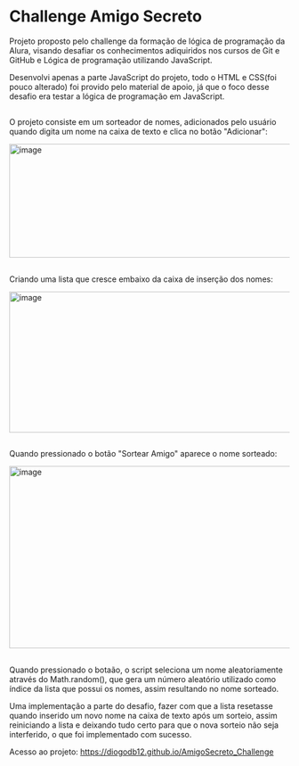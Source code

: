 # Challenge Amigo Secreto

Projeto proposto pelo challenge da formação de lógica de programação da Alura, visando desafiar os conhecimentos adiquiridos nos cursos de Git e GitHub e Lógica de programação utilizando JavaScript.

Desenvolvi apenas a parte JavaScript do projeto, todo o HTML e CSS(foi pouco alterado) foi provido pelo material de apoio, já que o foco desse desafio era testar a lógica de programação em JavaScript.

##
<p style="clear: both;">O projeto consiste em um sorteador de nomes, adicionados pelo usuário quando digita um nome na caixa de texto e clica no botão "Adicionar":</p> 
<img width="744" height="204" alt="image" float="left" src="https://github.com/user-attachments/assets/52d168a1-23e8-4545-bb15-95b4c7f64e50" />

##
<p style="clear: both;">Criando uma lista que cresce embaixo da caixa de inserção dos nomes:</p>                   
<img width="697" height="253" alt="image" float="left" src="https://github.com/user-attachments/assets/2d7c2ffb-5bc5-453a-a187-02743ac9a6df" />

##

<p style="clear: both;">Quando pressionado o botão "Sortear Amigo" aparece o nome sorteado:</p>
<img width="684" height="327" alt="image" float="left" src="https://github.com/user-attachments/assets/6ab84ded-2fef-4d24-8688-fb99dbd977a2" />

##

Quando pressionado o botaão, o script seleciona um nome aleatoriamente através do Math.random(), que gera um número aleatório utilizado como índice da lista que possui os nomes, assim resultando no nome sorteado.

Uma implementação a parte do desafio, fazer com que a lista resetasse quando inserido um novo nome na caixa de texto após um sorteio, assim reiniciando a lista e deixando tudo certo para que o nova sorteio não seja interferido, o que foi implementado com sucesso. 

Acesso ao projeto: https://diogodb12.github.io/AmigoSecreto_Challenge
